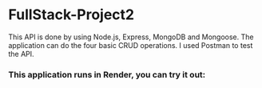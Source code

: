 # FullStack-Project2

This API is done by using Node.js, Express, MongoDB and Mongoose.
The application can do the four basic CRUD operations.
I used Postman to test the API.

### This application runs in Render, you can try it out:
